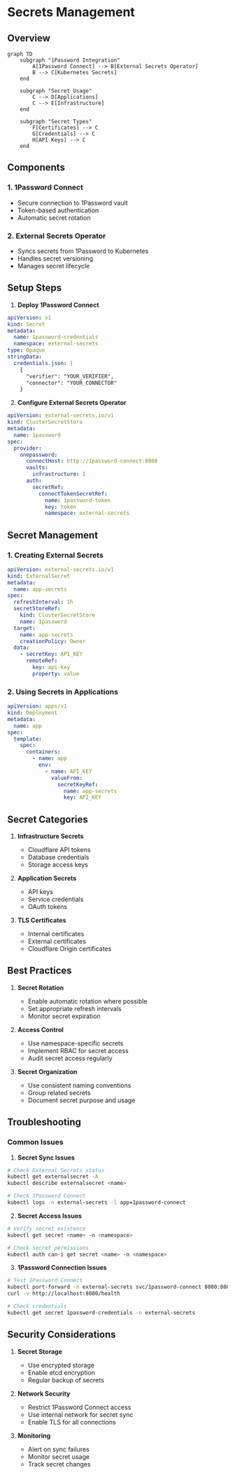 # Secrets Management

## Overview

```mermaid
graph TD
    subgraph "1Password Integration"
        A[1Password Connect] --> B[External Secrets Operator]
        B --> C[Kubernetes Secrets]
    end

    subgraph "Secret Usage"
        C --> D[Applications]
        C --> E[Infrastructure]
    end

    subgraph "Secret Types"
        F[Certificates] --> C
        G[Credentials] --> C
        H[API Keys] --> C
    end
```

## Components

### 1. 1Password Connect
- Secure connection to 1Password vault
- Token-based authentication
- Automatic secret rotation

### 2. External Secrets Operator
- Syncs secrets from 1Password to Kubernetes
- Handles secret versioning
- Manages secret lifecycle

## Setup Steps

1. **Deploy 1Password Connect**
```yaml
apiVersion: v1
kind: Secret
metadata:
  name: 1password-credentials
  namespace: external-secrets
type: Opaque
stringData:
  credentials.json: |
    {
      "verifier": "YOUR_VERIFIER",
      "connector": "YOUR_CONNECTOR"
    }
```

2. **Configure External Secrets Operator**
```yaml
apiVersion: external-secrets.io/v1
kind: ClusterSecretStore
metadata:
  name: 1password
spec:
  provider:
    onepassword:
      connectHost: http://1password-connect:8080
      vaults:
        infrastructure: 1
      auth:
        secretRef:
          connectTokenSecretRef:
            name: 1password-token
            key: token
            namespace: external-secrets
```

## Secret Management

### 1. Creating External Secrets
```yaml
apiVersion: external-secrets.io/v1
kind: ExternalSecret
metadata:
  name: app-secrets
spec:
  refreshInterval: 1h
  secretStoreRef:
    kind: ClusterSecretStore
    name: 1password
  target:
    name: app-secrets
    creationPolicy: Owner
  data:
    - secretKey: API_KEY
      remoteRef:
        key: api-key
        property: value
```

### 2. Using Secrets in Applications
```yaml
apiVersion: apps/v1
kind: Deployment
metadata:
  name: app
spec:
  template:
    spec:
      containers:
        - name: app
          env:
            - name: API_KEY
              valueFrom:
                secretKeyRef:
                  name: app-secrets
                  key: API_KEY
```

## Secret Categories

1. **Infrastructure Secrets**
   - Cloudflare API tokens
   - Database credentials
   - Storage access keys

2. **Application Secrets**
   - API keys
   - Service credentials
   - OAuth tokens

3. **TLS Certificates**
   - Internal certificates
   - External certificates
   - Cloudflare Origin certificates

## Best Practices

1. **Secret Rotation**
   - Enable automatic rotation where possible
   - Set appropriate refresh intervals
   - Monitor secret expiration

2. **Access Control**
   - Use namespace-specific secrets
   - Implement RBAC for secret access
   - Audit secret access regularly

3. **Secret Organization**
   - Use consistent naming conventions
   - Group related secrets
   - Document secret purpose and usage

## Troubleshooting

### Common Issues

1. **Secret Sync Issues**
```bash
# Check External Secrets status
kubectl get externalsecret -A
kubectl describe externalsecret <name>

# Check 1Password Connect
kubectl logs -n external-secrets -l app=1password-connect
```

2. **Secret Access Issues**
```bash
# Verify secret existence
kubectl get secret <name> -n <namespace>

# Check secret permissions
kubectl auth can-i get secret <name> -n <namespace>
```

3. **1Password Connection Issues**
```bash
# Test 1Password Connect
kubectl port-forward -n external-secrets svc/1password-connect 8080:8080
curl -v http://localhost:8080/health

# Check credentials
kubectl get secret 1password-credentials -n external-secrets
```

## Security Considerations

1. **Secret Storage**
   - Use encrypted storage
   - Enable etcd encryption
   - Regular backup of secrets

2. **Network Security**
   - Restrict 1Password Connect access
   - Use internal network for secret sync
   - Enable TLS for all connections

3. **Monitoring**
   - Alert on sync failures
   - Monitor secret usage
   - Track secret changes 